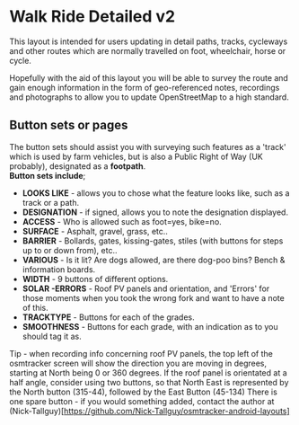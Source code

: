 Walk Ride Detailed v2
============

This layout is intended for users updating in detail paths, tracks, cycleways and other routes which are normally travelled on foot, wheelchair, horse or cycle.

Hopefully with the aid of this layout you will be able to survey the route and gain enough information in the form of geo-referenced notes, recordings and photographs to allow you to update OpenStreetMap to a high standard.  

Button sets or pages  
--------------------

The button sets should assist you with surveying such features as a 'track' which is used by farm vehicles, but is also a Public Right of Way (UK probably), designated as a **footpath**.  
**Button sets include**;  

*  **LOOKS LIKE** - allows you to chose what the feature looks like, such as a track or a path.  
*  **DESIGNATION** - if signed, allows you to note the designation displayed.  
*  **ACCESS** - Who is allowed such as foot=yes, bike=no.  
*  **SURFACE** - Asphalt, gravel, grass, etc..  
*  **BARRIER** - Bollards, gates, kissing-gates, stiles (with buttons for steps up to or down from), etc..   
*  **VARIOUS** - Is it lit? Are dogs allowed, are there dog-poo bins? Bench & information boards.  
*  **WIDTH** - 9 buttons of different options.    
*  **SOLAR -ERRORS** - Roof PV panels and orientation, and 'Errors' for those moments when you took the wrong fork and want to have a note of this.  
*  **TRACKTYPE** - Buttons for each of the grades. 
*  **SMOOTHNESS** - Buttons for each grade, with an indication as to you should tag it as.

Tip - when recording info concerning roof PV panels, the top left of the osmtracker screen will show the direction you are moving in degrees, starting at North being 0 or 360 degrees. If the roof panel is orientated at a half angle, consider using two buttons, so that North East is represented by the North button (315-44), followed by the East Button (45-134)
There is one spare button - if you would something added, contact the author at (Nick-Tallguy)[https://github.com/Nick-Tallguy/osmtracker-android-layouts]
